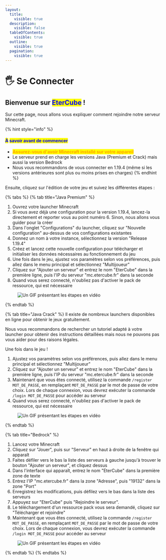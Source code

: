 ```yaml
---
layout:
  title:
    visible: true
  description:
    visible: false
  tableOfContents:
    visible: true
  outline:
    visible: true
  pagination:
    visible: true
---
```


# 🖐 Se Connecter

## Bienvenue sur <mark style="color:blue;">EterCube</mark> !

Sur cette page, nous allons vous expliquer comment rejoindre notre serveur Minecraft.

{% hint style="info" %}
#### <mark style="color:blue;">À</mark> <mark style="color:blue;"></mark><mark style="color:blue;">**savoir avant de commencer**</mark>

* <mark style="color:orange;">**Assurez-vous d'avoir Minecraft installé sur votre appareil**</mark>
* Le serveur prend en charge les versions Java (Premium et Crack) mais aussi la version Bedrock
* Nous vous recommandons de vous connecter en 1.19.4 (même si les versions antérieures sont plus ou moins prises en charges)
{% endhint %}

Ensuite, cliquez sur l'édition de votre jeu et suivez les différentes étapes :

{% tabs %}
{% tab title="Java Premium" %}
1. Ouvrez votre launcher Minecraft
2. Si vous avez déjà une configuration pour la version 1.19.4, lancez-la directement et reporter vous au point numéro 6. Sinon, nous allons vous guider pour la créer
3. Dans l'onglet "Configurations" du launcher, cliquez sur "Nouvelle configuration" au-dessus de vos configurations existantes
4. Donnez un nom à votre instance, sélectionnez la version "Release 1.19.4"
5. Créez et lancez cette nouvelle configuration pour télécharger et initialiser les données nécessaires au fonctionnement du jeu
6. Une fois dans le jeu, ajustez vos paramètres selon vos préférences, puis allez dans le menu principal et sélectionnez "Multijoueur"
7. Cliquez sur "Ajouter un serveur" et entrez le nom "EterCube" dans la première ligne, puis l'IP du serveur "mc.etercube.fr" dans la seconde
8. Quand vous serez connecté, n'oubliez pas d'activer le pack de ressource, qui est nécessaire

<figure><img src="../.gitbook/assets/guide_se_connecter_java_premium.gif" alt="Un GIF présentant les étapes en vidéo"><figcaption></figcaption></figure>
{% endtab %}

{% tab title="Java Crack" %}
Il existe de nombreux launchers disponibles en ligne pour obtenir le jeux gratuitement.

Nous vous recommandons de rechercher un tutoriel adapté à votre launcher pour obtenir des instructions détaillées mais nous ne pouvons pas vous aider pour des raisons légales.

Une fois dans le jeu !

1. Ajustez vos paramètres selon vos préférences, puis allez dans le menu principal et sélectionnez "Multijoueur"
2. Cliquez sur "Ajouter un serveur" et entrez le nom "EterCube" dans la première ligne, puis l'IP du serveur "mc.etercube.fr" dans la seconde
3. Maintenant que vous êtes connecté, utilisez la commande `/register MOT_DE_PASSE`, en remplaçant `MOT_DE_PASSE` par le mot de passe de votre choix. Lors de chaque connexion, vous devrez exécuter la commande `/login MOT_DE_PASSE` pour accéder au serveur
4. Quand vous serez connecté, n'oubliez pas d'activer le pack de ressource, qui est nécessaire

<figure><img src="../.gitbook/assets/java crack_1 (2).gif" alt="Un GIF présentant les étapes en vidéo"><figcaption></figcaption></figure>
{% endtab %}

{% tab title="Bedrock" %}
1. Lancez votre Minecraft
2. Cliquez sur "Jouer", puis sur "Serveur" en haut à droite de la fenêtre qui apparaît
3. Faites défiler vers le bas la liste des serveurs à gauche jusqu'à trouver le bouton "Ajouter un serveur", et cliquez dessus
4. Dans l'interface qui apparaît, entrez le nom "EterCube" dans la première zone de texte
5. Entrez l'IP "mc.etercube.fr" dans la zone "Adresse", puis "19132" dans la zone "Port"
6. Enregistrez les modifications, puis défilez vers le bas dans la liste des serveurs
7. Appuyez sur "EterCube" puis "Rejoindre le serveur".
8. Le téléchargement d'un ressource pack vous sera demandé, cliquez sur "Télécharger et rejoindre"
9. Maintenant que vous êtes connecté, utilisez la commande `/register MOT_DE_PASSE`, en remplaçant `MOT_DE_PASSE` par le mot de passe de votre choix. Lors de chaque connexion, vous devrez exécuter la commande `/login MOT_DE_PASSE` pour accéder au serveur

<figure><img src="../.gitbook/assets/guide_se_connecter_bedrock.gif" alt="Un GIF présentant les étapes en vidéo"><figcaption></figcaption></figure>
{% endtab %}
{% endtabs %}



